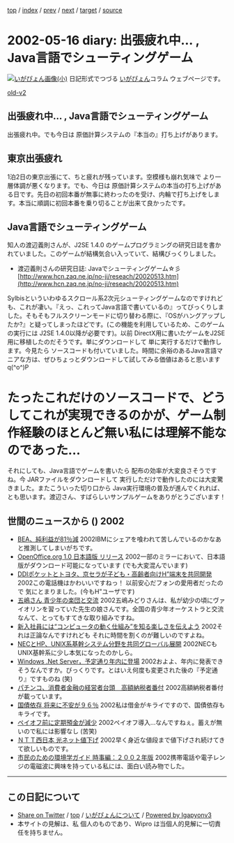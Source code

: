 [top](../index.html) 
 / [index](index.html) 
 / [prev](ig020511.html) 
 / [next](ig020517.html) 
 / [target](http://www.igapyon.jp/igapyon/diary/2002/ig020516.html) 
 / [source](https://github.com/igapyon/diary/blob/master/2002/ig020516.src.md) 

2002-05-16 diary: 出張疲れ中… , Java言語でシューティングゲーム
=====================================================================================================
[![いがぴょん画像(小)](http://www.igapyon.jp/igapyon/diary/images/iga200306s.jpg "いがぴょん")](http://www.igapyon.jp/igapyon/diary/memo/memoigapyon.html) 日記形式でつづる [いがぴょん](http://www.igapyon.jp/igapyon/diary/memo/memoigapyon.html)コラム ウェブページです。

[old-v2](ig020516-orig.html)

## 出張疲れ中… , Java言語でシューティングゲーム

出張疲れ中。でも今日は 原価計算システムの『本当の』打ち上げがあります。


## 東京出張疲れ

1泊2日の東京出張にて、ちと疲れが残っています。空模様も崩れ気味で より一層体調が悪くなります。でも、今日は 原価計算システムの本当の打ち上げがある日です。先日の初回本番が無事に終わったのを受け、内輪で打ち上げをします。本当に順調に初回本番を乗り切ることが出来て良かったです。

## Java言語でシューティングゲーム

知人の渡辺義則さんが、J2SE 1.4.0 のゲームプログラミングの研究日誌を書かれていました。このゲームが結構気合い入っていて、結構びっくりしました。

* 渡辺義則さんの研究日誌: Javaでシューティングゲーム☆彡
  [http://www.hcn.zaq.ne.jp/no-ji/reseach/20020513.htm](http://www.hcn.zaq.ne.jp/no-ji/reseach/20020513.htm)

Sylbisといういわゆるスクロール系2次元シューティングゲームなのですけれども、これが凄い。『えっ、これってJava言語で書いているの』ってびっくりしました。そもそもフルスクリーンモードに切り替わる際に、『OSがハングアップしたか?』と疑ってしまったほどです。(この機能を利用しているため、このゲームの実行には
J2SE 1.4.0以降が必要です)。以前 DirectX用に書いたゲームをJ2SE用に移植したのだそうです。単にダウンロードして 単に実行するだけで動作します。今見たら ソースコードも付いていました。時間に余裕のあるJava言語マニアな方は、ぜひちょっとダウンロードして試してみる価値はあると思います q(^o^)P
# たったこれだけのソースコードで、どうしてこれが実現できるのかが、ゲーム制作経験のほとんど無い私には理解不能なのであった…

それにしても、Java言語でゲームを書いたら 配布の効率が大変良さそうですね。今
JARファイルをダウンロードして 実行しただけで動作したのには大変驚きました。またこういった切り口から Java実行環境の普及が進んでくれれば、とも思います。渡辺さん、すばらしいサンプルゲームをありがとうございます！

## 世間のニュースから () 2002

* [BEA、純利益が81％減](http://www.zdnet.co.jp/news/0205/16/nebt_17.html)  2002IBMにシェアを喰われて苦しんでいるのかなあと推測してしまいがちです。
* [OpenOffice.org 1.0 日本語版 リリース](http://www.openoffice.org)  2002一部のミラーにおいて、日本語版がダウンロード可能になっています (でも大変混んでいます)
* [DDIポケットとトヨタ、京セラが子ども・高齢者向けH”端末を共同開発](http://www.zdnet.co.jp/news/0205/15/njbt_05.html)  2002この電話機はかわいいですねっ！ 以前安心だフォンの愛用者だったので 気にとまりました。(今もH"ユーザです)
* [五嶋さん 青少年の楽団と交流](http://www.nhk.or.jp/news/2002/05/16/grri84000000c8p3.html)  2002五嶋みどりさんは、私が幼少の頃にヴァイオリンを習っていた先生の娘さんです。全国の青少年オーケストラと交流なんて、とってもすてきな取り組みですね。
* [新入社員には“コンピュータの動く仕組み”を知る楽しさを伝えよう](http://itpro.nikkeibp.co.jp/free/ITPro/OPINION/20020509/1/)  2002それは正論なんですけれども それに時間を割くのが難しいのですよね。
* [NECとHP、UNIX系基幹システム分野を共同グローバル展開](http://www.zdnet.co.jp/news/0205/15/njbt_01.html)  2002NECもUNIX基幹系に少し本気になったのかしら。
* [Windows .Net Server，予定通り年内に登場](http://www.zdnet.co.jp/enterprise/0205/13/02051311.html)  2002およよ、年内に発表できそうなんですか。びっくりです。とはいえ何度も変更された後の『予定通り』ですものね (笑)
* [パチンコ、消費者金融の経営者台頭　高額納税者番付](http://www.asahi.com/national/update/0516/009.html?2002)  2002高額納税者番付が載っています。
* [国債依存 将来に不安が９６％](http://www.nhk.or.jp/news/2002/05/16/grri84000000c8nt.html)  2002私は借金がキライですので、国債依存もキライです。
* [ペイオフ前に定期預金が減少](http://www.nhk.or.jp/news/2002/05/16/grri84000000c8k5.html)  2002ペイオフ導入…なんですねぇ。蓄えが無いので私には影響なし (苦笑)
* [ＮＴＴ西日本 光ネット値下げ](http://www.nhk.or.jp/news/2002/05/15/grri84000000c7rp.html)  2002早く身近な値段まで値下げされ続けてきて欲しいものです。
* [市民のための環境学ガイド 時事編：２００２年版](http://plaza13.mbn.or.jp/~yasui_it/)  2002携帯電話や電子レンジの電磁波に興味を持っている私には、面白い読み物でした。


----------------------------------------------------------------------------------------------------

## この日記について

* [Share on Twitter](https://twitter.com/intent/tweet?hashtags=igapyon%2Cdiary%2C%E3%81%84%E3%81%8C%E3%81%B4%E3%82%87%E3%82%93&text=%E5%87%BA%E5%BC%B5%E7%96%B2%E3%82%8C%E4%B8%AD%E2%80%A6+%2C+Java%E8%A8%80%E8%AA%9E%E3%81%A7%E3%82%B7%E3%83%A5%E3%83%BC%E3%83%86%E3%82%A3%E3%83%B3%E3%82%B0%E3%82%B2%E3%83%BC%E3%83%A0&url=http%3A%2F%2Fwww.igapyon.jp%2Figapyon%2Fdiary%2F2002%2Fig020516.html) / [top](../index.html) / [いがぴょんについて](http://www.igapyon.jp/igapyon/diary/memo/memoigapyon.html) / [Powered by Igapyonv3](https://github.com/igapyon/igapyonv3)
* 本サイトの見解は、私 個人のものであり、Wipro は当個人的見解に一切責任を持ちません。 
